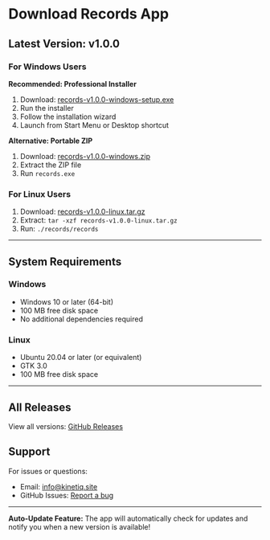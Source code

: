 # Download Records App

## Latest Version: v1.0.0

### For Windows Users

**Recommended: Professional Installer**
1. Download: [records-v1.0.0-windows-setup.exe](https://github.com/kinetiq-labs/records/releases/download/v1.0.0/records-v1.0.0-windows-setup.exe)
2. Run the installer
3. Follow the installation wizard
4. Launch from Start Menu or Desktop shortcut

**Alternative: Portable ZIP**
1. Download: [records-v1.0.0-windows.zip](https://github.com/kinetiq-labs/records/releases/download/v1.0.0/records-v1.0.0-windows.zip)
2. Extract the ZIP file
3. Run `records.exe`

### For Linux Users

1. Download: [records-v1.0.0-linux.tar.gz](https://github.com/kinetiq-labs/records/releases/download/v1.0.0/records-v1.0.0-linux.tar.gz)
2. Extract: `tar -xzf records-v1.0.0-linux.tar.gz`
3. Run: `./records/records`

---

## System Requirements

### Windows
- Windows 10 or later (64-bit)
- 100 MB free disk space
- No additional dependencies required

### Linux
- Ubuntu 20.04 or later (or equivalent)
- GTK 3.0
- 100 MB free disk space

---

## All Releases

View all versions: [GitHub Releases](https://github.com/kinetiq-labs/records/releases)

## Support

For issues or questions:
- Email: info@kinetiq.site
- GitHub Issues: [Report a bug](https://github.com/kinetiq-labs/records/issues)

---

**Auto-Update Feature:** The app will automatically check for updates and notify you when a new version is available!
